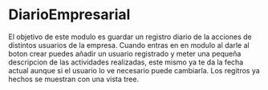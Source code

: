 # DiarioEmpresarial
El objetivo de este modulo es guardar un registro diario de la acciones de distintos usuarios de la empresa.
Cuando entras en en modulo al darle al boton crear puedes añadir un usuario registrado y meter una pequeña descripcion de las actividades realizadas, este mismo ya te da la fecha actual aunque si el usuario lo ve necesario puede cambiarla.
Los regitros ya hechos se muestran con una vista tree.
